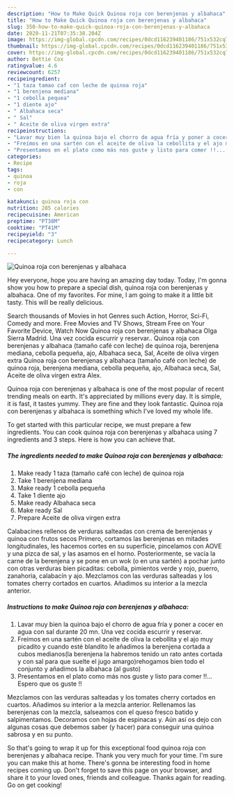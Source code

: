 ```yaml
---
description: "How to Make Quick Quinoa roja con berenjenas y albahaca"
title: "How to Make Quick Quinoa roja con berenjenas y albahaca"
slug: 350-how-to-make-quick-quinoa-roja-con-berenjenas-y-albahaca
date: 2020-11-21T07:35:38.204Z
image: https://img-global.cpcdn.com/recipes/0dcd116239401186/751x532cq70/quinoa-roja-con-berenjenas-y-albahaca-foto-principal.jpg
thumbnail: https://img-global.cpcdn.com/recipes/0dcd116239401186/751x532cq70/quinoa-roja-con-berenjenas-y-albahaca-foto-principal.jpg
cover: https://img-global.cpcdn.com/recipes/0dcd116239401186/751x532cq70/quinoa-roja-con-berenjenas-y-albahaca-foto-principal.jpg
author: Bettie Cox
ratingvalue: 4.6
reviewcount: 6257
recipeingredient:
- "1 taza tamao caf con leche de quinoa roja"
- "1 berenjena mediana"
- "1 cebolla pequea"
- "1 diente ajo"
- " Albahaca seca"
- " Sal"
- " Aceite de oliva virgen extra"
recipeinstructions:
- "Lavar muy bien la quinoa bajo el chorro de agua fría y poner a cocer en agua con sal durante 20 mn. Una vez cocida escurrir y reservar."
- "Freímos en una sartén con el aceite de oliva la cebollita y el ajo muy picadito y cuando esté blandito le añadimos la berenjena cortada a cubos medianos(la berenjena la habremos tenido un rato antes cortada y con sal para que suelte el jugo amargo)rehogamos bien todo el conjunto y añadimos la albahaca (al gusto)"
- "Presentamos en el plato como más nos guste y listo para comer !!... Espero que os guste !!"
categories:
- Recipe
tags:
- quinoa
- roja
- con

katakunci: quinoa roja con 
nutrition: 285 calories
recipecuisine: American
preptime: "PT38M"
cooktime: "PT41M"
recipeyield: "3"
recipecategory: Lunch

---
```



![Quinoa roja con berenjenas y albahaca](https://img-global.cpcdn.com/recipes/0dcd116239401186/751x532cq70/quinoa-roja-con-berenjenas-y-albahaca-foto-principal.jpg)

Hey everyone, hope you are having an amazing day today. Today, I'm gonna show you how to prepare a special dish, quinoa roja con berenjenas y albahaca. One of my favorites. For mine, I am going to make it a little bit tasty. This will be really delicious.

Search thousands of Movies in hot Genres such Action, Horror, Sci-Fi, Comedy and more. Free Movies and TV Shows, Stream Free on Your Favorite Device, Watch Now Quinoa roja con berenjenas y albahaca Olga Sierra Madrid. Una vez cocida escurrir y reservar.. Quinoa roja con berenjenas y albahaca (tamaño café con leche) de quinoa roja, berenjena mediana, cebolla pequeña, ajo, Albahaca seca, Sal, Aceite de oliva virgen extra Quinoa roja con berenjenas y albahaca (tamaño café con leche) de quinoa roja, berenjena mediana, cebolla pequeña, ajo, Albahaca seca, Sal, Aceite de oliva virgen extra Alex.

Quinoa roja con berenjenas y albahaca is one of the most popular of recent trending meals on earth. It's appreciated by millions every day. It is simple, it is fast, it tastes yummy. They are fine and they look fantastic. Quinoa roja con berenjenas y albahaca is something which I've loved my whole life.


To get started with this particular recipe, we must prepare a few ingredients. You can cook quinoa roja con berenjenas y albahaca using 7 ingredients and 3 steps. Here is how you can achieve that.

<!--inarticleads1-->

##### The ingredients needed to make Quinoa roja con berenjenas y albahaca:

1. Make ready 1 taza (tamaño café con leche) de quinoa roja
1. Take 1 berenjena mediana
1. Make ready 1 cebolla pequeña
1. Take 1 diente ajo
1. Make ready  Albahaca seca
1. Make ready  Sal
1. Prepare  Aceite de oliva virgen extra


Calabacines rellenos de verduras salteadas con crema de berenjenas y quinoa con frutos secos Primero, cortamos las berenjenas en mitades longitudinales, les hacemos cortes en su superficie, pincelamos con AOVE y una pizca de sal, y las asamos en el horno. Posteriormente, se vacía la carne de la berenjena y se pone en un wok (o en una sartén) a pochar junto con otras verduras bien picaditas: cebolla, pimientos verde y rojo, puerro, zanahoria, calabacín y ajo. Mezclamos con las verduras salteadas y los tomates cherry cortados en cuartos. Añadimos su interior a la mezcla anterior. 

<!--inarticleads2-->

##### Instructions to make Quinoa roja con berenjenas y albahaca:

1. Lavar muy bien la quinoa bajo el chorro de agua fría y poner a cocer en agua con sal durante 20 mn. Una vez cocida escurrir y reservar.
1. Freímos en una sartén con el aceite de oliva la cebollita y el ajo muy picadito y cuando esté blandito le añadimos la berenjena cortada a cubos medianos(la berenjena la habremos tenido un rato antes cortada y con sal para que suelte el jugo amargo)rehogamos bien todo el conjunto y añadimos la albahaca (al gusto)
1. Presentamos en el plato como más nos guste y listo para comer !!... Espero que os guste !!


Mezclamos con las verduras salteadas y los tomates cherry cortados en cuartos. Añadimos su interior a la mezcla anterior. Rellenamos las berenjenas con la mezcla, salseamos con el queso fresco batido y salpimentamos. Decoramos con hojas de espinacas y. Aún así os dejo con algunas cosas que debemos saber (y hacer) para conseguir una quinoa sabrosa y en su punto. 

So that's going to wrap it up for this exceptional food quinoa roja con berenjenas y albahaca recipe. Thank you very much for your time. I'm sure you can make this at home. There's gonna be interesting food in home recipes coming up. Don't forget to save this page on your browser, and share it to your loved ones, friends and colleague. Thanks again for reading. Go on get cooking!
